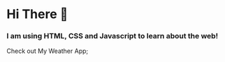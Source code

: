 <H1>Hi There 👋</H1>
<h3>I am using HTML, CSS and Javascript to learn about the web!</h3>
Check out My Weather App;
